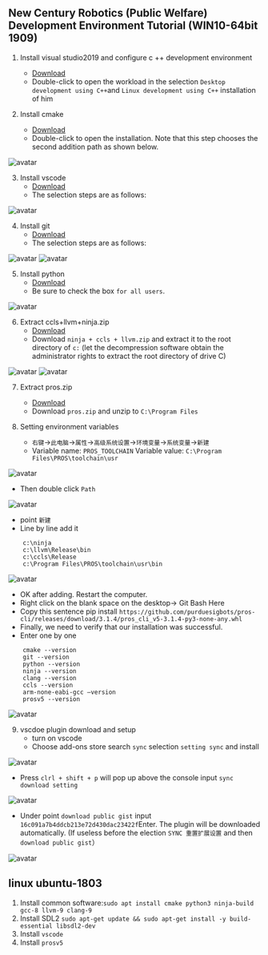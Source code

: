 ## New Century Robotics (Public Welfare) Development Environment Tutorial (WIN10-64bit 1909)
1. Install visual studio2019 and configure c ++ development environment
    - [Download](https://github.com/3038922/new_century_robotics/releases/download/v1.0/vs_community__1171082560.1567069112.exe)
    - Double-click to open the workload in the selection `Desktop development using C++`and `Linux development using C++` installation of him

2. Install cmake
    - [Download](https://github.com/3038922/new_century_robotics/releases/download/v1.0/cmake-3.16.2-win64-x64.msi)
    - Double-click to open the installation. Note that this step chooses the second addition path as shown below.

![avatar](./pic/1.cmake.jpg)

3. Install vscode
    - [Download](https://github.com/3038922/new_century_robotics/releases/download/v1.0/VSCodeUserSetup-x64-1.41.1.exe)
    - The selection steps are as follows:

![avatar](./pic/2.vscode.jpg)

4. Install git
    - [Download](https://github.com/3038922/new_century_robotics/releases/download/v1.0/Git-2.24.1.2-64-bit.exe)
    - The selection steps are as follows:

![avatar](./pic/3.git-1.jpg)
![avatar](./pic/3.git-2.jpg)

5. Install python
    - [Download](https://github.com/3038922/new_century_robotics/releases/download/v1.0/python-3.8.1-amd64.exe)
    - Be sure to check the box `for all users`.

![avatar](./pic/4.python.jpg)

6. Extract ccls+llvm+ninja.zip
    - [Download](https://github.com/3038922/new_century_robotics/releases/download/v1.0/ninja+ccls+llvm.zip)
    - Download `ninja + ccls + llvm.zip` and extract it to the root directory of `c:` (let the decompression software obtain the administrator rights to extract the root directory of drive C)

![avatar](./pic/5.ccls+llvm+ninja-1.jpg)
![avatar](./pic/5.ccls+llvm+ninja-2.jpg)

7. Extract pros.zip
    - [Download](https://github.com/3038922/new_century_robotics/releases/download/v1.0/PROS.zip)
    - Download `pros.zip` and unzip to `C:\Program Files`

8. Setting environment variables
    - `右键`->`此电脑`->`属性`->`高级系统设置`->`环境变量`->`系统变量`->`新建`
    - Variable name: `PROS_TOOLCHAIN` Variable value: `C:\Program Files\PROS\toolchain\usr` 

![avatar](./pic/7.环境变量-1.jpg)

- Then double click `Path`

![avatar](./pic/7.环境变量-2.jpg)

- point `新建`
- Line by line add it

```
    c:\ninja
    c:\llvm\Release\bin
    c:\ccls\Release
    c:\Program Files\PROS\toolchain\usr\bin
```

![avatar](./pic/7.环境变量-3.jpg)

- OK after adding. Restart the computer.
- Right click on the blank space on the desktop-> Git Bash Here
- Copy this sentence pip install `https://github.com/purduesigbots/pros-cli/releases/download/3.1.4/pros_cli_v5-3.1.4-py3-none-any.whl`
- Finally, we need to verify that our installation was successful.
- Enter one by one
```
    cmake --version
    git --version
    python --version
    ninja --version
    clang --version
    ccls --version
    arm-none-eabi-gcc –version
    prosv5 --version
```

![avatar](./pic/7.环境变量-4.jpg)

9. vscdoe plugin download and setup
    - turn on vscode
    - Choose add-ons store search `sync` selection `setting sync` and install

![avatar](./pic/8.vscode-1.jpg)

- Press  `clrl + shift + p` will pop up above the console input `sync download setting`

![avatar](./pic/8.vscode-2.jpg)

- Under point `download public gist` input `16c091a7b4ddcb213e72d430dac23422f`Enter. The plugin will be downloaded automatically. (If useless before the election `SYNC 重置扩展设置` and then `download public gist`）

![avatar](./pic/8.vscode-3.jpg)

## linux ubuntu-1803

1. Install common software:`sudo apt install cmake python3 ninja-build gcc-8 llvm-9 clang-9`
2. Install SDL2 `sudo apt-get update && sudo apt-get install -y build-essential libsdl2-dev`
3. Install `vscode`
4. Install `prosv5`